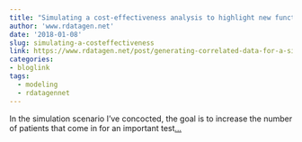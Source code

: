 ```yaml
---
title: "Simulating a cost-effectiveness analysis to highlight new functions for generating correlated data"
author: 'www.rdatagen.net'
date: '2018-01-08'
slug: simulating-a-costeffectiveness
link: https://www.rdatagen.net/post/generating-correlated-data-for-a-simulated-cost-effectiveness-analysis/
categories:
- bloglink
tags:
  - modeling
  - rdatagennet
---
```


In the simulation scenario I’ve concocted, the goal is to increase the number of patients that come in for an important test[... <i class="fas fa-external-link-alt"></i>](https://www.rdatagen.net/post/generating-correlated-data-for-a-simulated-cost-effectiveness-analysis/)

